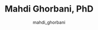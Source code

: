 ---
# this is autogenerated: do not edit
title: Mahdi Ghorbani, PhD
author: mahdi_ghorbani
layout: author-bio
jobtitle: Postdoctoral Scholar
bio: 
type: member
excerpt: "Mahdi received his PhD in Chemical and Biomolecular Engineering from University of Maryland College Park (UMD). During his PhD, he applied machine learning and "
header:
  teaser: /assets/images/people/bio-ghorbani.jpg
papers: 
    - title: Autoregressive fragment-based diffusion for pocket-aware ligand design
      excerpt: <u>Ghorbani M</u>, Gendelev L, Beroza P, Keiser MJ. __arXiv - NeurIPS GenBio__. 2023 Nov 2.
      link: ""

---